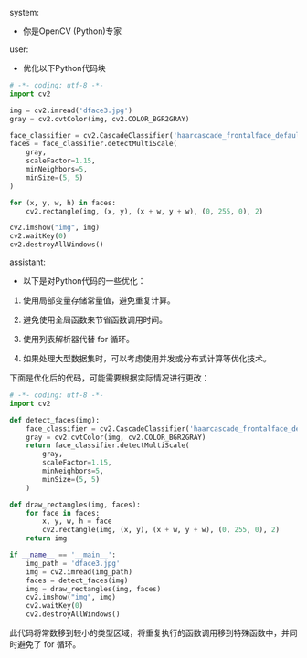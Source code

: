 system:

- 你是OpenCV (Python)专家

user:

- 优化以下Python代码块

```python
# -*- coding: utf-8 -*-
import cv2

img = cv2.imread('dface3.jpg')
gray = cv2.cvtColor(img, cv2.COLOR_BGR2GRAY)

face_classifier = cv2.CascadeClassifier('haarcascade_frontalface_default.xml')
faces = face_classifier.detectMultiScale(
    gray,
    scaleFactor=1.15,
    minNeighbors=5,
    minSize=(5, 5)
)

for (x, y, w, h) in faces:
    cv2.rectangle(img, (x, y), (x + w, y + w), (0, 255, 0), 2)

cv2.imshow("img", img)
cv2.waitKey(0)
cv2.destroyAllWindows()
```

assistant:

- 以下是对Python代码的一些优化：

1. 使用局部变量存储常量值，避免重复计算。

2. 避免使用全局函数来节省函数调用时间。

3. 使用列表解析器代替 for 循环。

4. 如果处理大型数据集时，可以考虑使用并发或分布式计算等优化技术。

下面是优化后的代码，可能需要根据实际情况进行更改：

```python
# -*- coding: utf-8 -*-
import cv2

def detect_faces(img):
    face_classifier = cv2.CascadeClassifier('haarcascade_frontalface_default.xml')
    gray = cv2.cvtColor(img, cv2.COLOR_BGR2GRAY)
    return face_classifier.detectMultiScale(
        gray,
        scaleFactor=1.15,
        minNeighbors=5,
        minSize=(5, 5)
    )

def draw_rectangles(img, faces):
    for face in faces:
        x, y, w, h = face
        cv2.rectangle(img, (x, y), (x + w, y + w), (0, 255, 0), 2)
    return img

if __name__ == '__main__':
    img_path = 'dface3.jpg'
    img = cv2.imread(img_path)
    faces = detect_faces(img)
    img = draw_rectangles(img, faces)
    cv2.imshow("img", img)
    cv2.waitKey(0)
    cv2.destroyAllWindows()
```

此代码将常数移到较小的类型区域，将重复执行的函数调用移到特殊函数中，并同时避免了 for 循环。
